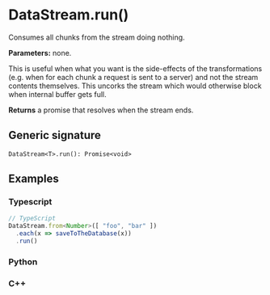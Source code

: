 # DataStream.run()

Consumes all chunks from the stream doing nothing.

**Parameters:** none.

This is useful when what you want is the side-effects of the transformations
(e.g. when for each chunk a request is sent to a server) and not the stream
contents themselves. This uncorks the stream which would otherwise block when
internal buffer gets full.

**Returns** a promise that resolves when the stream ends.

## Generic signature

```
DataStream<T>.run(): Promise<void>
```

## Examples

### Typescript

```js
// TypeScript
DataStream.from<Number>([ "foo", "bar" ])
  .each(x => saveToTheDatabase(x))
  .run()
```

### Python

### C++
